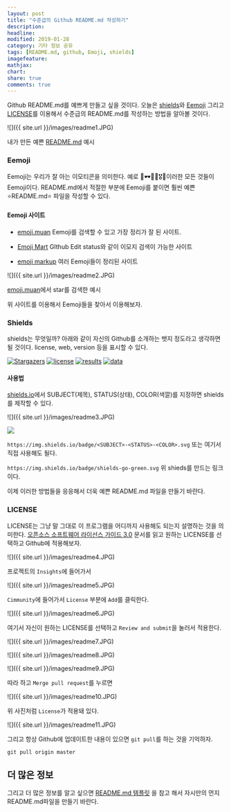```yaml
---
layout: post
title: "수준급의 Github README.md 작성하기"
description: 
headline: 
modified: 2019-01-28
category: 기타 정보 공유
tags: [README.md, github, Emoji, shields]
imagefeature: 
mathjax: 
chart: 
share: true
comments: true
---
```


Github README.md를 예쁘게 만들고 싶을 것이다. 오늘은 [shields](https://shields.io/#/)와 [Eemoji](https://missive.github.io/emoji-mart/) 그리고 [LICENSE](https://www.olis.or.kr/images/egovframework/olisImage/common/OpensourceSW_License_Guide.pdf)를 이용해서 수준급의 README.md를 작성하는 방법을 알아볼 것이다.



![]({{ site.url }}/images/readme1.JPG)  

내가 만든 예쁜 [README.md](https://github.com/mamma1234/National-Petition) 예시



### Eemoji

Eemoji는 우리가 잘 아는 이모티콘을 의미한다. 예로  👜🕶👑🍁🎖🎨이러한 모든 것들이 Eemoji이다. README.md에서 적절한 부분에 Eemoji를 붙이면 훨씬 예쁜 ⭐README.md⭐ 파일을 작성할 수 있다.



#### Eemoji 사이트

- [emoji.muan](https://emoji.muan.co/#star) Eemoji를 검색할 수 있고 가장 정리가 잘 된 사이트.

- [Emoji Mart](https://missive.github.io/emoji-mart/) GIthub Edit status와 같이 이모지 검색이 가능한 사이트

- [emoji markup](https://gist.github.com/rxaviers/7360908) 여러 Eemoji들이 정리된 사이트



![]({{ site.url }}/images/readme2.JPG)  

[emoji.muan](https://emoji.muan.co/#star)에서 star를 검색한 예시



위 사이트를 이용해서 Eemoji들을 찾아서 이용해보자.



### Shields

shields는 무엇일까? 아래와 같이 자신의 Github를 소개하는 뱃지  정도라고 생각하면 될 것이다. license, web, version 등을 표시할 수 있다.

[![Stargazers](https://img.shields.io/badge/National--Petition-Stargazers-yellow.svg)](https://github.com/mamma1234/National-Petition/stargazers)
[![license](https://img.shields.io/badge/license-Apache%202.0-red.svg)](https://www.apache.org/licenses/LICENSE-2.0)
[![results](https://img.shields.io/badge/results-Report-blue.svg)](https://paper.dropbox.com/doc/National-Petition-Analysis--AWBChEBfGCjv1j~TH2oJMUKbAg-RYdzoQNc8lAHVcDucJu1K)
[![data](https://img.shields.io/badge/data-web-brightgreen.svg)](https://www1.president.go.kr/petitions)



#### 사용법

[shields.io](https://shields.io/#/)에서 SUBJECT(제목), STATUS(상태), COLOR(색깔)를 지정하면 shields를 제작할 수 있다.  



![]({{ site.url }}/images/readme3.JPG)  

![](https://img.shields.io/badge/shields-go-green.svg)  



`https://img.shields.io/badge/<SUBJECT>-<STATUS>-<COLOR>.svg` 또는 여기서 직접 사용해도 될다.  

`https://img.shields.io/badge/shields-go-green.svg` 위 shieds를 만드는 링크이다.



이제 이러한 방법들을 응응해서 더욱 예쁜 README.md 파일을 만들기 바란다.



### LICENSE

LICENSE는 그냥 말 그대로 이 프로그램을 어디까지 사용해도 되는지 설명하는 것을 의미한다. [오픈소스 소프트웨어 라이선스 가이드 3.0](https://www.olis.or.kr/images/egovframework/olisImage/common/OpensourceSW_License_Guide.pdf) 문서를 읽고 원하는 LICENSE를 선택하고 Github에 적용해보자.



![]({{ site.url }}/images/readme4.JPG)  

프로젝트의 `Insights`에 들어가서



![]({{ site.url }}/images/readme5.JPG)  

`Cimmunity`에 들어가서 `License` 부분에 `Add`를  클릭한다.



![]({{ site.url }}/images/readme6.JPG)  

여기서 자신이 원하는 LICENSE를 선택하고 `Review and submit`을 눌러서 적용한다.



![]({{ site.url }}/images/readme7.JPG)  

![]({{ site.url }}/images/readme8.JPG)  

![]({{ site.url }}/images/readme9.JPG)  

따라 하고 `Merge pull request`를 누르면



![]({{ site.url }}/images/readme10.JPG)  

위 사진처럼 `License`가 적용돼 있다.



![]({{ site.url }}/images/readme11.JPG)

그리고 항상 Github에 업데이트한 내용이 있으면 `git pull`를 하는 것을 기억하자.



`git pull origin master`



## 더 많은 정보

그리고 더 많은 정보를  알고 싶으면 [README.md 템플릿](https://github.com/sujinleeme/readme-template/tree/master/korean) 을 참고 해서 자시만의 먼지 README.md파일을 만들기 바란다.


